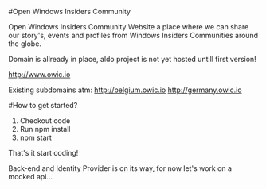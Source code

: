 #Open Windows Insiders Community

Open Windows Insiders Community Website a place where we can share our story's, events and profiles from Windows Insiders Communities around the globe.

Domain is allready in place, aldo project is not yet hosted untill first version!

http://www.owic.io

Existing subdomains atm:
http://belgium.owic.io
http://germany.owic.io

#How to get started?

1. Checkout code
2. Run npm install
3. npm start

That's it start coding!

Back-end and Identity Provider is on its way, for now let's work on a mocked api...
